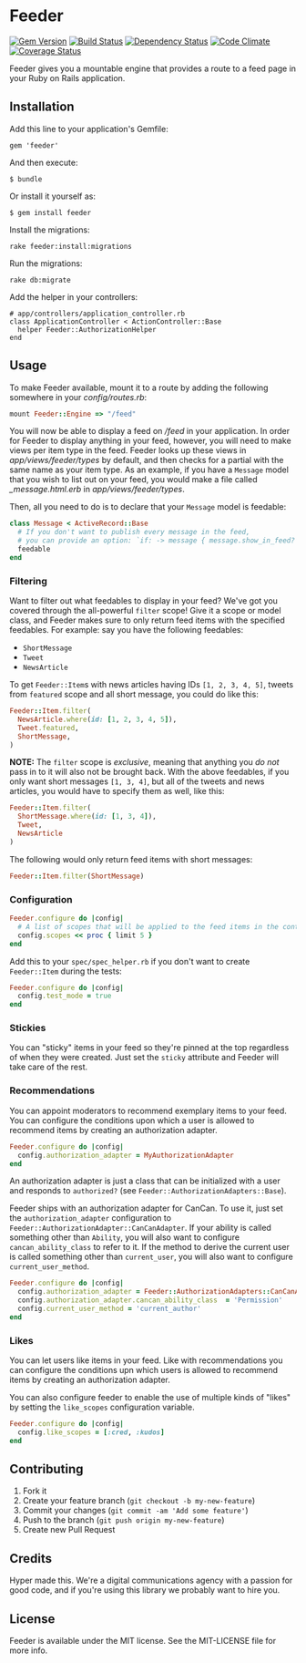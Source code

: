 # Feeder

[![Gem Version](https://img.shields.io/gem/v/feeder.svg?style=flat)](https://rubygems.org/gems/feeder)
[![Build Status](https://img.shields.io/travis/hyperoslo/feeder.svg?style=flat)](https://travis-ci.org/hyperoslo/feeder)
[![Dependency Status](https://img.shields.io/gemnasium/hyperoslo/feeder.svg?style=flat)](https://gemnasium.com/hyperoslo/feeder)
[![Code Climate](https://img.shields.io/codeclimate/github/hyperoslo/feeder.svg?style=flat)](https://codeclimate.com/github/hyperoslo/feeder)
[![Coverage Status](https://img.shields.io/coveralls/hyperoslo/feeder.svg?style=flat)](https://coveralls.io/r/hyperoslo/feeder)

Feeder gives you a mountable engine that provides a route to a feed page in your
Ruby on Rails application.

## Installation

Add this line to your application's Gemfile:

    gem 'feeder'

And then execute:

    $ bundle

Or install it yourself as:

    $ gem install feeder

Install the migrations:

    rake feeder:install:migrations

Run the migrations:

    rake db:migrate

Add the helper in your controllers:

    # app/controllers/application_controller.rb
    class ApplicationController < ActionController::Base
      helper Feeder::AuthorizationHelper
    end

## Usage

To make Feeder available, mount it to a route by adding the following somewhere
in your _config/routes.rb_:

```ruby
mount Feeder::Engine => "/feed"
```

You will now be able to display a feed on _/feed_ in your application. In order
for Feeder to display anything in your feed, however, you will need to make
views per item type in the feed. Feeder looks up these views in
_app/views/feeder/types_ by default, and then checks for a partial with the same
name as your item type. As an example, if you have a `Message` model that you
wish to list out on your feed, you would make a file called *_message.html.erb*
in _app/views/feeder/types_.

Then, all you need to do is to declare that your `Message` model is feedable:

```ruby
class Message < ActiveRecord::Base
  # If you don't want to publish every message in the feed,
  # you can provide an option: `if: -> message { message.show_in_feed? }`
  feedable
end
```

### Filtering

Want to filter out what feedables to display in your feed? We've got you covered
through the all-powerful `filter` scope! Give it a scope or model class, 
and Feeder makes sure to only return feed items with the specified feedables.
For example: say you have the following feedables:
- `ShortMessage`
- `Tweet`
- `NewsArticle`

To get `Feeder::Item`s with news articles having IDs `[1, 2, 3, 4, 5]`, tweets
from `featured` scope and all short message, you could do like this:

```ruby
Feeder::Item.filter(
  NewsArticle.where(id: [1, 2, 3, 4, 5]),
  Tweet.featured,
  ShortMessage,
)
```

**NOTE:** The `filter` scope is _exclusive_, meaning that anything you _do not_
pass in to it will also not be brought back. With the above feedables, if you
only want short messages `[1, 3, 4]`, but all of the tweets and news articles,
you would have to specify them as well, like this:

```ruby
Feeder::Item.filter(
  ShortMessage.where(id: [1, 3, 4]),
  Tweet,
  NewsArticle
)
```

The following would only return feed items with short messages:

```ruby
Feeder::Item.filter(ShortMessage)
```

### Configuration

```ruby
Feeder.configure do |config|
  # A list of scopes that will be applied to the feed items in the controller.
  config.scopes << proc { limit 5 }
end
```

Add this to your `spec/spec_helper.rb` if you don't want to create
`Feeder::Item` during the tests:
```ruby
Feeder.configure do |config|
  config.test_mode = true
end
```

### Stickies

You can "sticky" items in your feed so they're pinned at the top regardless of when
they were created. Just set the `sticky` attribute and Feeder will take care of the rest.

### Recommendations

You can appoint moderators to recommend exemplary items to your feed. You can configure the
conditions upon which a user is allowed to recommend items by creating an authorization adapter.

```ruby
Feeder.configure do |config|
  config.authorization_adapter = MyAuthorizationAdapter
end
```

An authorization adapter is just a class that can be initialized with a user and responds to
`authorized?` (see `Feeder::AuthorizationAdapters::Base`).

Feeder ships with an authorization adapter for CanCan. To use it, just set the `authorization_adapter`
configuration to `Feeder::AuthorizationAdapter::CanCanAdapter`. If your ability is called something
other than `Ability`, you will also want to configure `cancan_ability_class` to refer to it. If the method
to derive the current user is called something other than `current_user`, you will also want to configure
`current_user_method`.

```ruby
Feeder.configure do |config|
  config.authorization_adapter = Feeder::AuthorizationAdapters::CanCanAdapter
  config.authorization_adapter.cancan_ability_class  = 'Permission'
  config.current_user_method = 'current_author'
end
```

### Likes

You can let users like items in your feed. Like with recommendations you can configure the
conditions upn which users is allowed to recommend items by creating an authorization adapter.

You can also configure feeder to enable the use of multiple kinds of "likes" by setting the
`like_scopes` configuration variable.

```ruby
Feeder.configure do |config|
  config.like_scopes = [:cred, :kudos]
end
```

## Contributing

1. Fork it
2. Create your feature branch (`git checkout -b my-new-feature`)
3. Commit your changes (`git commit -am 'Add some feature'`)
4. Push to the branch (`git push origin my-new-feature`)
5. Create new Pull Request

## Credits

Hyper made this. We're a digital communications agency with a passion for good code,
and if you're using this library we probably want to hire you.


## License

Feeder is available under the MIT license. See the MIT-LICENSE file for more info.
